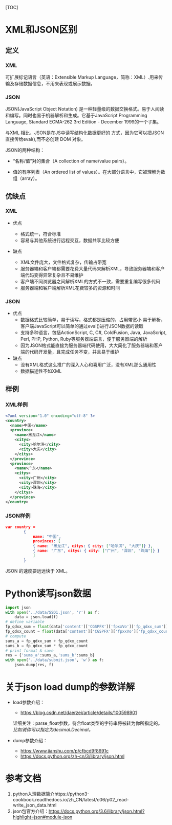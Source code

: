 [TOC]



# XML和JSON区别

## 定义

### XML

可扩展标记语言（英语：Extensible Markup Language，简称：XML）.用来传输及存储数据信息，不用来表现或展示数据。

### JSON

JSON(JavaScript Object Notation) 是一种轻量级的数据交换格式。易于人阅读和编写。同时也易于机器解析和生成。它基于JavaScript Programming Language, Standard ECMA-262 3rd Edition - December 1999的一个子集。

与XML 相比，JSON是在JS中读写结构化数据更好的 方式，因为它可以把JSON 直接传给eval(),而不必创建 DOM 对象。

JSON的两种结构：

* “名称/值”对的集合（A collection of name/value pairs）。

* 值的有序列表（An ordered list of values）。在大部分语言中，它被理解为数组（array）。

  

## 优缺点

### XML

* 优点
  * 格式统一，符合标准
  * 容易与其他系统进行远程交互，数据共享比较方便

* 缺点
  * XML文件庞大，文件格式复杂，传输占带宽
  * 服务器端和客户端都需要花费大量代码来解析XML，导致服务器端和客户端代码变得异常复杂且不易维护
  * 客户端不同浏览器之间解析XML的方式不一致，需要重复编写很多代码
  * 服务器端和客户端解析XML花费较多的资源和时间

### JSON

* 优点
  * 数据格式比较简单，易于读写，格式都是压缩的，占用带宽小
    易于解析，客户端JavaScript可以简单的通过eval()进行JSON数据的读取
  * 支持多种语言，包括ActionScript, C, C#, ColdFusion, Java, JavaScript, Perl, PHP, Python, Ruby等服务器端语言，便于服务器端的解析
  * 因为JSON格式能直接为服务器端代码使用，大大简化了服务器端和客户端的代码开发量，且完成任务不变，并且易于维护
* 缺点
  * 没有XML格式这么推广的深入人心和喜用广泛，没有XML那么通用性
  * 数据描述性不如XML

## 样例

### XML样例

```xml
<?xml version="1.0" encoding="utf-8" ?>
<country>
  <name>中国</name>
  <province>
    <name>黑龙江</name>
    <citys>
      <city>哈尔滨</city>
      <city>大庆</city>
    </citys>  　　
  </province>
  <province>
    <name>广东</name>
    <citys>
      <city>广州</city>
      <city>深圳</city>
      <city>珠海</city>
    </citys> 　　
  </province>
</country>
```

### JSON样例

```json
var country =
        {
            name: "中国",
            provinces: [
            { name: "黑龙江", citys: { city: ["哈尔滨", "大庆"]} },
            { name: "广东", citys: { city: ["广州", "深圳", "珠海"]} }
            ]
        }
```

JSON 的速度要远远快于 XML。



# Python读写json数据

```python
import json
with open('../data/SSD1.json', 'r') as f:
    data = json.load(f)
# define variable
fp_qdxx_sum = float(data['content']['CGSPFX']['fpxxVo']['fp_qdxx_sum'])
fp_qdxx_count = float(data['content']['CGSPFX']['fpxxVo']['fp_qdxx_count'])
# compute
sums_a = fp_qdxx_sum + fp_qdxx_count
sums_b = fp_qdxx_sum * fp_qdxx_count
# print format & save
res = {'sums_a':sums_a,'sums_b':sums_b}
with open('../data/submit.json', 'w') as f:
    json.dump(res, f)
```





# 关于json load dump的参数详解

* load参数介绍：

  * https://blog.csdn.net/daerzei/article/details/100598901

  详细关注：parse_float参数，符合float类型的字符串将被转为你所指定的。*比如说你可以指定为decimal.Decimal。*



* dump参数介绍：
  * https://www.jianshu.com/p/cfbcd9f8691c
  * https://docs.python.org/zh-cn/3/library/json.html

  







# 参考文档

1. python入理数据简介https://python3-cookbook.readthedocs.io/zh_CN/latest/c06/p02_read-write_json_data.html
2. json包官方介绍：https://docs.python.org/3.6/library/json.html?highlight=json#module-json



